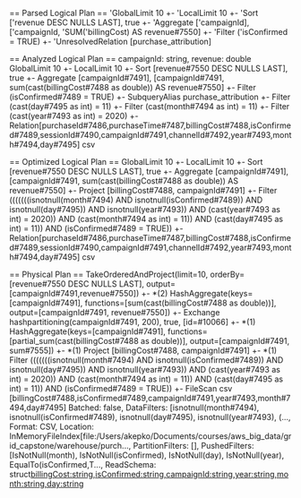 == Parsed Logical Plan ==
'GlobalLimit 10
+- 'LocalLimit 10
   +- 'Sort ['revenue DESC NULLS LAST], true
      +- 'Aggregate ['campaignId], ['campaignId, 'SUM('billingCost) AS revenue#7550]
         +- 'Filter ('isConfirmed = TRUE)
            +- 'UnresolvedRelation [purchase_attribution]

== Analyzed Logical Plan ==
campaignId: string, revenue: double
GlobalLimit 10
+- LocalLimit 10
   +- Sort [revenue#7550 DESC NULLS LAST], true
      +- Aggregate [campaignId#7491], [campaignId#7491, sum(cast(billingCost#7488 as double)) AS revenue#7550]
         +- Filter (isConfirmed#7489 = TRUE)
            +- SubqueryAlias purchase_attribution
               +- Filter (cast(day#7495 as int) = 11)
                  +- Filter (cast(month#7494 as int) = 11)
                     +- Filter (cast(year#7493 as int) = 2020)
                        +- Relation[purchaseId#7486,purchaseTime#7487,billingCost#7488,isConfirmed#7489,sessionId#7490,campaignId#7491,channelId#7492,year#7493,month#7494,day#7495] csv

== Optimized Logical Plan ==
GlobalLimit 10
+- LocalLimit 10
   +- Sort [revenue#7550 DESC NULLS LAST], true
      +- Aggregate [campaignId#7491], [campaignId#7491, sum(cast(billingCost#7488 as double)) AS revenue#7550]
         +- Project [billingCost#7488, campaignId#7491]
            +- Filter (((((((isnotnull(month#7494) AND isnotnull(isConfirmed#7489)) AND isnotnull(day#7495)) AND isnotnull(year#7493)) AND (cast(year#7493 as int) = 2020)) AND (cast(month#7494 as int) = 11)) AND (cast(day#7495 as int) = 11)) AND (isConfirmed#7489 = TRUE))
               +- Relation[purchaseId#7486,purchaseTime#7487,billingCost#7488,isConfirmed#7489,sessionId#7490,campaignId#7491,channelId#7492,year#7493,month#7494,day#7495] csv

== Physical Plan ==
TakeOrderedAndProject(limit=10, orderBy=[revenue#7550 DESC NULLS LAST], output=[campaignId#7491,revenue#7550])
+- *(2) HashAggregate(keys=[campaignId#7491], functions=[sum(cast(billingCost#7488 as double))], output=[campaignId#7491, revenue#7550])
   +- Exchange hashpartitioning(campaignId#7491, 200), true, [id=#10066]
      +- *(1) HashAggregate(keys=[campaignId#7491], functions=[partial_sum(cast(billingCost#7488 as double))], output=[campaignId#7491, sum#7555])
         +- *(1) Project [billingCost#7488, campaignId#7491]
            +- *(1) Filter (((((((isnotnull(month#7494) AND isnotnull(isConfirmed#7489)) AND isnotnull(day#7495)) AND isnotnull(year#7493)) AND (cast(year#7493 as int) = 2020)) AND (cast(month#7494 as int) = 11)) AND (cast(day#7495 as int) = 11)) AND (isConfirmed#7489 = TRUE))
               +- FileScan csv [billingCost#7488,isConfirmed#7489,campaignId#7491,year#7493,month#7494,day#7495] Batched: false, DataFilters: [isnotnull(month#7494), isnotnull(isConfirmed#7489), isnotnull(day#7495), isnotnull(year#7493), (..., Format: CSV, Location: InMemoryFileIndex[file:/Users/akepko/Documents/courses/aws_big_data/grid_capstone/warehouse/purch..., PartitionFilters: [], PushedFilters: [IsNotNull(month), IsNotNull(isConfirmed), IsNotNull(day), IsNotNull(year), EqualTo(isConfirmed,T..., ReadSchema: struct<billingCost:string,isConfirmed:string,campaignId:string,year:string,month:string,day:string>

